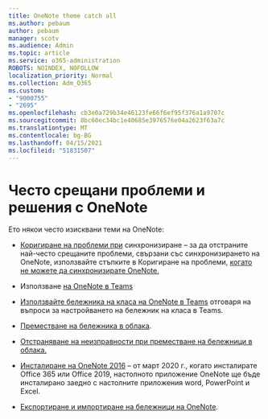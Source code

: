 ```yaml
---
title: OneNote theme catch all
ms.author: pebaum
author: pebaum
manager: scotv
ms.audience: Admin
ms.topic: article
ms.service: o365-administration
ROBOTS: NOINDEX, NOFOLLOW
localization_priority: Normal
ms.collection: Adm_O365
ms.custom:
- "9000755"
- "2695"
ms.openlocfilehash: cb3e0a729b34e46123fe66f6ef95f376a1a9707c
ms.sourcegitcommit: 8bc60ec34bc1e40685e3976576e04a2623f63a7c
ms.translationtype: MT
ms.contentlocale: bg-BG
ms.lasthandoff: 04/15/2021
ms.locfileid: "51831507"
---
```

# <a name="common-issues-and-resolutions-with-onenote"></a>Често срещани проблеми и решения с OneNote

Ето някои често изисквани теми на OneNote:

- [Коригиране на проблеми при](https://support.office.com/article/299495ef-66d1-448f-90c1-b785a6968d45) синхронизиране – за да отстраните най-често срещаните проблеми, свързани със синхронизирането на OneNote, използвайте стъпките в Коригиране на проблеми, [когато не можете да синхронизирате OneNote.](https://support.office.com/article/Fix-issues-when-you-can-t-sync-OneNote-299495ef-66d1-448f-90c1-b785a6968d45)

- Използване [на OneNote в Teams](https://support.microsoft.com/office/0ec78cc3-ba3b-4279-a88e-aa40af9865c2) 

- [Използвайте бележника на класа на OneNote в Teams](https://support.office.com/article/bd77f11f-27cd-4d41-bfbd-2b11799f1440) отговаря на въпроси за настройването на бележник на класа в Teams.

- [Преместване на бележника в облака](https://support.office.com/article/d5c28b91-7b9c-45be-8f0c-529bdbba019a).

- [Отстраняване на неизправности при преместване на бележници в облака.](https://support.office.com/article/70528107-11dc-4f3f-b695-b150059dfd78)

- [Инсталиране на OneNote 2016](https://support.office.com/article/c08068d8-b517-4464-9ff2-132cb9c45c08) – от март 2020 г., когато инсталирате Office 365 или Office 2019, настолното приложение OneNote ще бъде инсталирано заедно с настолните приложения word, PowerPoint и Excel.

- [Експортиране и импортиране на бележници на OneNote](https://support.office.com/article/a4b60da5-8f33-464e-b1ba-b95ce540f309).
